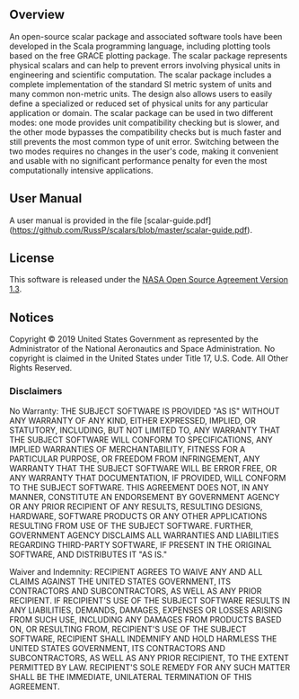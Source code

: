 
## Overview

An open-source scalar package and associated software tools have been
developed in the Scala programming language, including plotting tools
based on the free GRACE plotting package. The scalar package represents
physical scalars and can help to prevent errors involving physical units
in engineering and scientific computation. The scalar package includes a
complete implementation of the standard SI metric system of units and
many common non-metric units. The design also allows users to easily
define a specialized or reduced set of physical units for any particular
application or domain. The scalar package can be used in two different
modes: one mode provides unit compatibility checking but is slower, and
the other mode bypasses the compatibility checks but is much faster and
still prevents the most common type of unit error. Switching between the
two modes requires no changes in the user's code, making it convenient
and usable with no significant performance penalty for even the most
computationally intensive applications.

## User Manual

A user manual is provided in the file [scalar-guide.pdf]
(https://github.com/RussP/scalars/blob/master/scalar-guide.pdf).

## License

This software is released under the [NASA Open Source Agreement Version
1.3](https://github.com/RussP/scalars/blob/master/license.pdf).

## Notices

Copyright © 2019 United States Government as represented by the
Administrator of the National Aeronautics and Space Administration. No
copyright is claimed in the United States under Title 17, U.S. Code. All
Other Rights Reserved.

### Disclaimers

No Warranty: THE SUBJECT SOFTWARE IS PROVIDED "AS IS" WITHOUT ANY
WARRANTY OF ANY KIND, EITHER EXPRESSED, IMPLIED, OR STATUTORY,
INCLUDING, BUT NOT LIMITED TO, ANY WARRANTY THAT THE SUBJECT SOFTWARE
WILL CONFORM TO SPECIFICATIONS, ANY IMPLIED WARRANTIES OF
MERCHANTABILITY, FITNESS FOR A PARTICULAR PURPOSE, OR FREEDOM FROM
INFRINGEMENT, ANY WARRANTY THAT THE SUBJECT SOFTWARE WILL BE ERROR FREE,
OR ANY WARRANTY THAT DOCUMENTATION, IF PROVIDED, WILL CONFORM TO THE
SUBJECT SOFTWARE. THIS AGREEMENT DOES NOT, IN ANY MANNER, CONSTITUTE AN
ENDORSEMENT BY GOVERNMENT AGENCY OR ANY PRIOR RECIPIENT OF ANY RESULTS,
RESULTING DESIGNS, HARDWARE, SOFTWARE PRODUCTS OR ANY OTHER APPLICATIONS
RESULTING FROM USE OF THE SUBJECT SOFTWARE.  FURTHER, GOVERNMENT AGENCY
DISCLAIMS ALL WARRANTIES AND LIABILITIES REGARDING THIRD-PARTY SOFTWARE,
IF PRESENT IN THE ORIGINAL SOFTWARE, AND DISTRIBUTES IT "AS IS."

Waiver and Indemnity: RECIPIENT AGREES TO WAIVE ANY AND ALL CLAIMS
AGAINST THE UNITED STATES GOVERNMENT, ITS CONTRACTORS AND
SUBCONTRACTORS, AS WELL AS ANY PRIOR RECIPIENT.  IF RECIPIENT'S USE OF
THE SUBJECT SOFTWARE RESULTS IN ANY LIABILITIES, DEMANDS, DAMAGES,
EXPENSES OR LOSSES ARISING FROM SUCH USE, INCLUDING ANY DAMAGES FROM
PRODUCTS BASED ON, OR RESULTING FROM, RECIPIENT'S USE OF THE SUBJECT
SOFTWARE, RECIPIENT SHALL INDEMNIFY AND HOLD HARMLESS THE UNITED STATES
GOVERNMENT, ITS CONTRACTORS AND SUBCONTRACTORS, AS WELL AS ANY PRIOR
RECIPIENT, TO THE EXTENT PERMITTED BY LAW.  RECIPIENT'S SOLE REMEDY FOR
ANY SUCH MATTER SHALL BE THE IMMEDIATE, UNILATERAL TERMINATION OF THIS
AGREEMENT.
